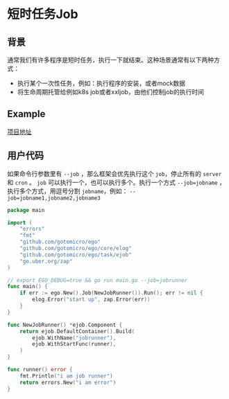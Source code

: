 # 短时任务Job
## 背景
通常我们有许多程序是短时任务，执行一下就结束。这种场景通常有以下两种方式：
* 执行某个一次性任务，例如：执行程序的安装，或者mock数据
* 将生命周期托管给例如k8s job或者xxljob，由他们控制job的执行时间

## Example
[项目地址](https://github.com/gotomicro/ego/tree/master/examples/task/job)

## 用户代码
如果命令行参数里有 ``--job`` ，那么框架会优先执行这个 ``job``，停止所有的 ``server`` 和  ``cron`` 。 ``job`` 可以执行一个，也可以执行多个。执行一个方式 ``--job=jobname`` ，执行多个方式，用逗号分割 ``jobname``，例如： ``--job=jobname1,jobname2,jobname3``

```go
package main

import (
	"errors"
	"fmt"
	"github.com/gotomicro/ego"
	"github.com/gotomicro/ego/core/elog"
	"github.com/gotomicro/ego/task/ejob"
	"go.uber.org/zap"
)

// export EGO_DEBUG=true && go run main.go --job=jobrunner
func main() {
	if err := ego.New().Job(NewJobRunner()).Run(); err != nil {
		elog.Error("start up", zap.Error(err))
	}
}

func NewJobRunner() *ejob.Component {
	return ejob.DefaultContainer().Build(
		ejob.WithName("jobrunner"),
		ejob.WithStartFunc(runner),
	)
}

func runner() error {
	fmt.Println("i am job runner")
	return errors.New("i am error")
}
``` 

<Vssue title="Task-job" />